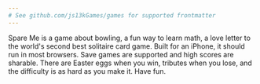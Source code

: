 ```yaml
---
# See github.com/js13kGames/games for supported frontmatter
---
```

Spare Me is a game about bowling, a fun way to learn math, a love letter to the world's second best solitaire card game. Built for an iPhone, it should run in most browsers. Save games are supported and high scores are sharable. There are Easter eggs when you win, tributes when you lose, and the difficulty is as hard as you make it. Have fun.
